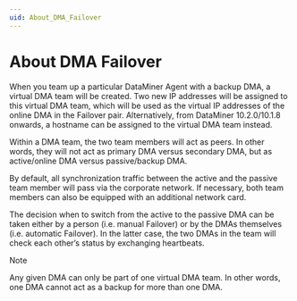 ```yaml
---
uid: About_DMA_Failover
---
```


# About DMA Failover

When you team up a particular DataMiner Agent with a backup DMA, a virtual DMA team will be created. Two new IP addresses will be assigned to this virtual DMA team, which will be used as the virtual IP addresses of the online DMA in the Failover pair. Alternatively, from DataMiner 10.2.0/10.1.8 onwards, a hostname can be assigned to the virtual DMA team instead.

Within a DMA team, the two team members will act as peers. In other words, they will not act as primary DMA versus secondary DMA, but as active/online DMA versus passive/backup DMA.

By default, all synchronization traffic between the active and the passive team member will pass via the corporate network. If necessary, both team members can also be equipped with an additional network card.

The decision when to switch from the active to the passive DMA can be taken either by a person (i.e. manual Failover) or by the DMAs themselves (i.e. automatic Failover). In the latter case, the two DMAs in the team will check each other’s status by exchanging heartbeats.

> [!NOTE]
> Any given DMA can only be part of one virtual DMA team. In other words, one DMA cannot act as a backup for more than one DMA.
